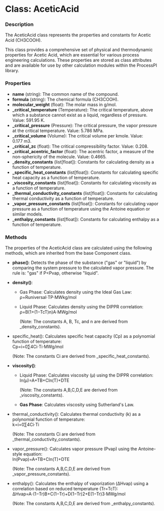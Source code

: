# **Class: AceticAcid**

### **Description**

The AceticAcid class represents the properties and constants for Acetic Acid (CH3​COOH).

This class provides a comprehensive set of physical and thermodynamic properties for Acetic Acid, which are essential for various process engineering calculations. These properties are stored as class attributes and are available for use by other calculation modules within the ProcessPI library.

### **Properties**

* **name** (string): The common name of the compound.  
* **formula** (string): The chemical formula (CH3​COOH).  
* **molecular\_weight** (float): The molar mass in g/mol.  
* **\_critical\_temperature** (Temperature): The critical temperature, above which a substance cannot exist as a liquid, regardless of pressure. Value: 591.95 K.  
* **\_critical\_pressure** (Pressure): The critical pressure, the vapor pressure at the critical temperature. Value: 5.786 MPa.  
* **\_critical\_volume** (Volume): The critical volume per kmole. Value: 0.177 m3.  
* **\_critical\_zc** (float): The critical compressibility factor. Value: 0.208.  
* **\_critical\_acentric\_factor** (float): The acentric factor, a measure of the non-sphericity of the molecule. Value: 0.4665.  
* **\_density\_constants** (list\[float\]): Constants for calculating density as a function of temperature.  
* **\_specific\_heat\_constants** (list\[float\]): Constants for calculating specific heat capacity as a function of temperature.  
* **\_viscosity\_constants** (list\[float\]): Constants for calculating viscosity as a function of temperature.  
* **\_thermal\_conductivity\_constants** (list\[float\]): Constants for calculating thermal conductivity as a function of temperature.  
* **\_vapor\_pressure\_constants** (list\[float\]): Constants for calculating vapor pressure as a function of temperature using the Antoine equation or similar models.  
* **\_enthalpy\_constants** (list\[float\]): Constants for calculating enthalpy as a function of temperature.

### **Methods**

The properties of the AceticAcid class are calculated using the following methods, which are inherited from the base Component class.

* **phase()**: Detects the phase of the substance ("gas" or "liquid") by comparing the system pressure to the calculated vapor pressure. The rule is: "gas" if P\<Pvap​, otherwise "liquid".  
* **density()**:  
  * Gas Phase: Calculates density using the Ideal Gas Law:  
    ρ=Runiversal​⋅TP⋅MWkg/mol​​  
  * Liquid Phase: Calculates density using the DIPPR correlation:  
    ρ=B(1+(1−Tc​T​)n)A​⋅MWg/mol​

    (Note: The constants A, B, Tc​, and n are derived from \_density\_constants).  
* specific\_heat(): Calculates specific heat capacity (Cp​) as a polynomial function of temperature:  
  Cp​=i=0∑4​Ci​⋅Ti⋅MWg/mol​

  (Note: The constants Ci​ are derived from \_specific\_heat\_constants).  
* **viscosity()**:  
  * Liquid Phase: Calculates viscosity (μ) using the DIPPR correlation:  
    ln(μ)=A+TB​+Cln(T)+DTE

    (Note: The constants A,B,C,D,E are derived from \_viscosity\_constants).  
  * **Gas Phase**: Calculates viscosity using Sutherland's Law.  
* thermal\_conductivity(): Calculates thermal conductivity (k) as a polynomial function of temperature:  
  k=i=0∑4​Ci​⋅Ti

  (Note: The constants Ci​ are derived from \_thermal\_conductivity\_constants).  
* vapor\_pressure(): Calculates vapor pressure (Pvap​) using the Antoine-style equation:  
  ln(Pvap​)=A+TB​+Cln(T)+DTE

  (Note: The constants A,B,C,D,E are derived from \_vapor\_pressure\_constants).  
* enthalpy(): Calculates the enthalpy of vaporization (ΔHvap​) using a correlation based on reduced temperature (Tr​=Tc​T​):  
  ΔHvap​=A⋅(1−Tr​)B+C(1−Tr​)+D(1−Tr​)2+E(1−Tr​)3⋅MWg/mol​

  (Note: The constants A,B,C,D,E are derived from \_enthalpy\_constants).